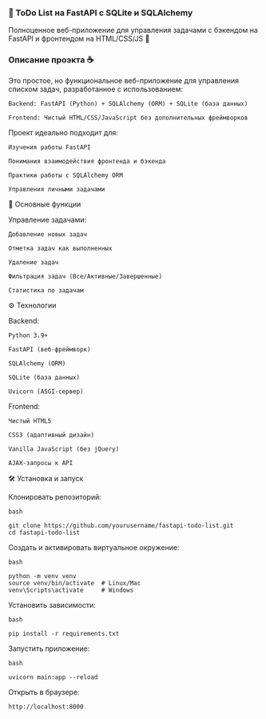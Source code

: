 ### 🐍 ToDo List на FastAPI с SQLite и SQLAlchemy

Полноценное веб-приложение для управления задачами с бэкендом на FastAPI и фронтендом на HTML/CSS/JS 📝

### Описание проэкта ☕

Это простое, но функциональное веб-приложение для управления списком задач, разработанное с использованием:

    Backend: FastAPI (Python) + SQLAlchemy (ORM) + SQLite (база данных)

    Frontend: Чистый HTML/CSS/JavaScript без дополнительных фреймворков

Проект идеально подходит для:

    Изучения работы FastAPI

    Понимания взаимодействия фронтенда и бэкенда

    Практики работы с SQLAlchemy ORM

    Управления личными задачами

🚀 Основные функции

Управление задачами:

    Добавление новых задач

    Отметка задач как выполненных

    Удаление задач

    Фильтрация задач (Все/Активные/Завершенные)

    Статистика по задачам

⚙️ Технологии

Backend:

    Python 3.9+

    FastAPI (веб-фреймворк)

    SQLAlchemy (ORM)

    SQLite (база данных)

    Uvicorn (ASGI-сервер)

Frontend:

    Чистый HTML5

    CSS3 (адаптивный дизайн)

    Vanilla JavaScript (без jQuery)

    AJAX-запросы к API

🛠️ Установка и запуск

Клонировать репозиторий:

    bash

    git clone https://github.com/yourusername/fastapi-todo-list.git
    cd fastapi-todo-list

Создать и активировать виртуальное окружение:

    bash

    python -m venv venv
    source venv/bin/activate  # Linux/Mac
    venv\Scripts\activate     # Windows

Установить зависимости:

    bash

    pip install -r requirements.txt

Запустить приложение:

    bash

    uvicorn main:app --reload

Открыть в браузере:

    http://localhost:8000
